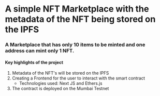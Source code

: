 # A simple NFT Marketplace with the metadata of the NFT being stored on the IPFS
### A Marketplace that has only 10 items to be minted and one address can mint only 1 NFT.

#### Key highlights of the project
1. Metadata of the NFT's will be stored on the IPFS
2. Creating a Frontend for the user to interact with the smart contract
    - Technologies used: Next JS and Ethers.js
3. The contract is deployed on the Mumbai Testnet